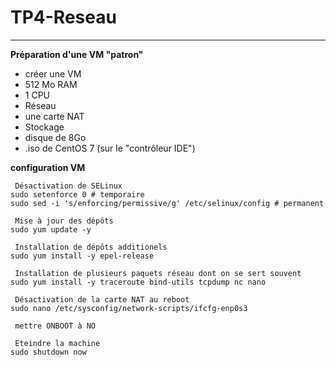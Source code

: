 # TP4-Reseau
---

**Préparation d'une VM "patron"**

+ créer une VM
+ 512 Mo RAM
+ 1 CPU
+ Réseau
+ une carte NAT
+ Stockage
+ disque de 8Go
+ .iso de CentOS 7 (sur le "contrôleur IDE")

**configuration VM**
```
 Désactivation de SELinux
sudo setenforce 0 # temporaire
sudo sed -i 's/enforcing/permissive/g' /etc/selinux/config # permanent

 Mise à jour des dépôts
sudo yum update -y

 Installation de dépôts additionels
sudo yum install -y epel-release

 Installation de plusieurs paquets réseau dont on se sert souvent
sudo yum install -y traceroute bind-utils tcpdump nc nano

 Désactivation de la carte NAT au reboot
sudo nano /etc/sysconfig/network-scripts/ifcfg-enp0s3

 mettre ONBOOT à NO

 Eteindre la machine
sudo shutdown now
